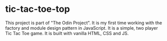 # tic-tac-toe-top

This project is part of "The Odin Project". It is my first time working with the factory and module design pattern in JavaScript. It is a simple, two player Tic Tac Toe game. It is built with vanilla HTML, CSS and JS.
